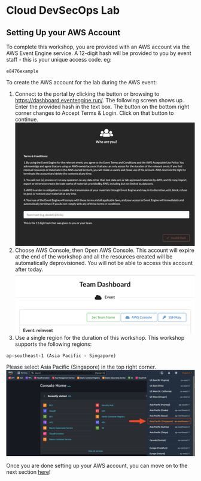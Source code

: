 # Cloud DevSecOps Lab
## Setting Up your AWS Account
To complete this workshop, you are provided with an AWS account via the AWS Event Engine service. A 12-digit hash will be provided to you by event staff - this is your unique access code. eg:
```
e8476example
```
To create the AWS account for the lab during the AWS event:
1. Connect to the portal by clicking the button or browsing to https://dashboard.eventengine.run/. The following screen shows up. Enter the provided hash in the text box. The button on the bottom right corner changes to Accept Terms & Login. Click on that button to continue.
![Alt text](/resources/event-engine-initial-screen.png?raw=true)
2. Choose AWS Console, then Open AWS Console. This account will expire at the end of the workshop and all the resources created will be automatically deprovisioned. You will not be able to access this account after today.
![Alt text](/resources/event-engine-dashboard.png?raw=true)
3. Use a single region for the duration of this workshop. This workshop supports the following regions:
```
ap-southeast-1 (Asia Pacific - Singapore)
```
Please select Asia Pacific (Singapore) in the top right corner.
![Alt text](/resources/console-home-sg.png?raw=true)

Once you are done setting up your AWS account, you can move on to the next section [here](/02-SettingUpCloud9.md)!